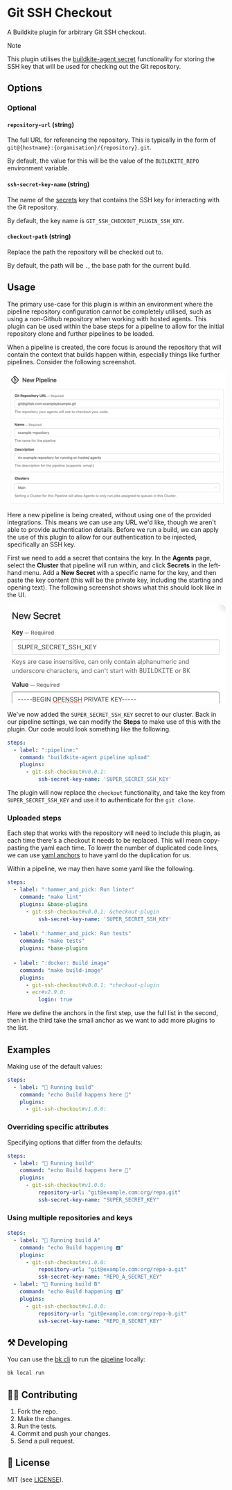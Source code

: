 # Git SSH Checkout

A Buildkite plugin for arbitrary Git SSH checkout.

> [!NOTE]
> This plugin utilises the [buildkite-agent secret](https://buildkite.com/docs/agent/v3/cli-secret) functionality for storing the SSH key that will be used for checking out the Git repository.

## Options

### Optional

#### `repository-url` (string)

The full URL for referencing the repository. This is typically in the form of `git@{hostname}:{organisation}/{repository}.git`.

By default, the value for this will be the value of the `BUILDKITE_REPO` environment variable.

#### `ssh-secret-key-name` (string)

The name of the [secrets](https://buildkite.com/docs/agent/v3/cli-secret) key that contains the SSH key for interacting with the Git repository.

By default, the key name is `GIT_SSH_CHECKOUT_PLUGIN_SSH_KEY`.

#### `checkout-path` (string)

Replace the path the repository will be checked out to.

By default, the path will be `.`, the base path for the current build.

## Usage

The primary use-case for this plugin is within an environment where the pipeline repository configuration cannot be completely utilised, such as using a non-Github repository when working with hosted agents. This plugin can be used within the base steps for a pipeline to allow for the initial repository clone and further pipelines to be loaded.

When a pipeline is created, the core focus is around the repository that will contain the context that builds happen within, especially things like further pipelines. Consider the following screenshot.

![Creation of the Buildkite Pipeline](./images/pipeline-creation.png)

Here a new pipeline is being created, without using one of the provided integrations. This means we can use any URL we'd like, though we aren't able to provide authentication details. Before we run a build, we can apply the use of this plugin to allow for our authentication to be injected, specifically an SSH key.

First we need to add a secret that contains the key. In the **Agents** page, select the **Cluster** that pipeline will run within, and click **Secrets** in the left-hand menu. Add a **New Secret** with a specific name for the key, and then paste the key content (this will be the private key, including the starting and opening text). The following screenshot shows what this should look like in the UI.

![Creation of the SSH Key Secret](./images/secret-creation.png)

We've now added the `SUPER_SECRET_SSH_KEY` secret to our cluster. Back in our pipeline settings, we can modify the **Steps** to make use of this with the plugin. Our code would look something like the following.

```yaml
steps:
  - label: ":pipeline:"
    command: "buildkite-agent pipeline upload"
    plugins:
      - git-ssh-checkout#v0.0.1:
          ssh-secret-key-name: 'SUPER_SECRET_SSH_KEY'
```

The plugin will now replace the `checkout` functionality, and take the key from `SUPER_SECRET_SSH_KEY` and use it to authenticate for the `git clone`.

### Uploaded steps

Each step that works with the repository will need to include this plugin, as each time there's a checkout it needs to be replaced. This will mean copy-pasting the yaml each time. To lower the number of duplicated code lines, we can use [yaml anchors](https://www.educative.io/blog/advanced-yaml-syntax-cheatsheet#widget-parent-sKxMrCO3hs1xwmkqj7yLg%20__className_95156b%20__variable_95156b) to have yaml do the duplication for us.

Within a pipeline, we may then have some yaml like the following.

```yaml
steps:
  - label: ":hammer_and_pick: Run linter"
    command: "make lint"
    plugins: &base-plugins
      - git-ssh-checkout#v0.0.1: &checkout-plugin
          ssh-secret-key-name: 'SUPER_SECRET_SSH_KEY'

  - label: ":hammer_and_pick: Run tests"
    command: "make tests"
    plugins: *base-plugins

  - label: ":docker: Build image"
    command: "make build-image"
    plugins:
      - git-ssh-checkout#v0.0.1: *checkout-plugin
      - ecr#v2.9.0:
          login: true
```

Here we define the anchors in the first step, use the full list in the second, then in the third take the small anchor as we want to add more plugins to the list.

## Examples

Making use of the default values:

```yaml
steps:
  - label: "🔨 Running build"
    command: "echo Build happens here 💪"
    plugins:
      - git-ssh-checkout#v1.0.0:
```

### Overriding specific attributes

Specifying options that differ from the defaults:

```yaml
steps:
  - label: "🔨 Running build"
    command: "echo Build happens here 💪"
    plugins:
      - git-ssh-checkout#v1.0.0:
          repository-url: "git@example.com:org/repo.git"
          ssh-secret-key-name: "SUPER_SECRET_KEY"
```

### Using multiple repositories and keys

```yaml
steps:
  - label: "🔨 Running build A"
    command: "echo Build happening 🅰"
    plugins:
      - git-ssh-checkout#v1.0.0:
          repository-url: "git@example.com:org/repo-a.git"
          ssh-secret-key-name: "REPO_A_SECRET_KEY"
  - label: "🔨 Running build B"
    command: "echo Build happening 🅱"
    plugins:
      - git-ssh-checkout#v1.0.0:
          repository-url: "git@example.com:org/repo-b.git"
          ssh-secret-key-name: "REPO_B_SECRET_KEY"
```

## ⚒ Developing

You can use the [bk cli](https://github.com/buildkite/cli) to run the [pipeline](.buildkite/pipeline.yml) locally:

```bash
bk local run
```

## 👩‍💻 Contributing

1. Fork the repo.
2. Make the changes.
3. Run the tests.
4. Commit and push your changes.
5. Send a pull request.

## 📜 License

MIT (see [LICENSE](./LICENSE)).

